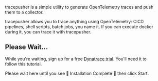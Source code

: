 tracepusher is a simple utility to generate OpenTelemetry traces and push them to a collector.

tracepusher allows you to trace anything using OpenTelemetry: CICD pipelines, shell scripts, batch jobs, you name it. If you can execute docker during it, you can trace it with tracepusher.

## Please Wait...

While you're waiting, sign up for a free [Dynatrace trial](https://dynatrace.com/trial?utm_source=adamgardner&utm_media=killercoda&utm_campaign=tracepusher). You'll need it to follow this tutorial.

Please wait here until you see 🎉 Installation Complete 🎉  then click Start.
